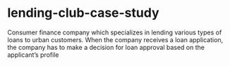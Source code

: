 # lending-club-case-study
Consumer finance company which specializes in lending various types of loans to urban customers. When the company receives a loan application, the company has to make a decision for loan approval based on the applicant’s profile
